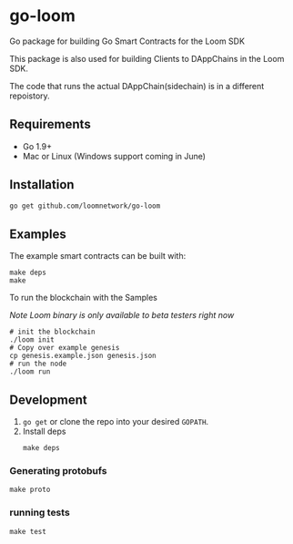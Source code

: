 # go-loom
Go package for building Go Smart Contracts  for the Loom SDK

This package is also used for building Clients to DAppChains in the Loom SDK. 

The code that runs the actual DAppChain(sidechain) is in a different repoistory.

## Requirements

- Go 1.9+
- Mac or Linux (Windows support coming in June)

## Installation

```bash
go get github.com/loomnetwork/go-loom
```

## Examples

The example smart contracts can be built with:
```shell
make deps
make
```

To run the blockchain with the Samples

*Note Loom binary is only available to beta testers right now*

```shell
# init the blockchain
./loom init
# Copy over example genesis
cp genesis.example.json genesis.json
# run the node
./loom run
```

## Development

1. `go get` or clone the repo into your desired `GOPATH`.
2. Install deps
   ```shell
   make deps
   ```

### Generating protobufs
```shell
make proto
```

### running tests
```shell
make test
```
